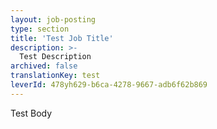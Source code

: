 ```yaml
---
layout: job-posting
type: section
title: 'Test Job Title'
description: >-
  Test Description
archived: false
translationKey: test
leverId: 478yh629-b6ca-4278-9667-adb6f62b869
---
```


Test Body
